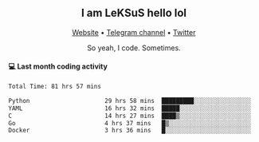 <h2 align="center">I am LeKSuS hello lol</h2>
<div align="center">
  <a href="https://leksus.net">Website</a> •
  <a href="https://t.me/leksus_was_here">Telegram channel</a> •
  <a href="https://twitter.com/___LeKSuS___">Twitter</a>
</div>
<p align="center">So yeah, I code. Sometimes.</p>

#### :computer: Last month coding activity
<!--START_SECTION:waka-->

```txt
Total Time: 81 hrs 57 mins

Python                     29 hrs 58 mins  █████████░░░░░░░░░░░░░░░░   35.74 %
YAML                       16 hrs 32 mins  █████░░░░░░░░░░░░░░░░░░░░   19.73 %
C                          14 hrs 27 mins  ████▒░░░░░░░░░░░░░░░░░░░░   17.25 %
Go                         4 hrs 37 mins   █▒░░░░░░░░░░░░░░░░░░░░░░░   05.51 %
Docker                     3 hrs 36 mins   █░░░░░░░░░░░░░░░░░░░░░░░░   04.31 %
```

<!--END_SECTION:waka-->

<!-- flag{4_l0t_0f_1nter35t1ng_th1ng5_4r3_1n_publ1c_d0m41n} -->
